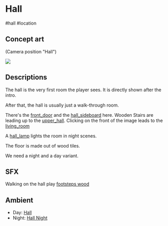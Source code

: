 # Hall

#hall #location

## Concept art

(Camera position "Hall")

![](../images/concept_hall.png)

## Descriptions

The hall is the very first room the player sees. It is directly shown after the intro.

After that, the hall is usually just a walk-through room.

There's the [front_door](../items/front_door.md) and the [hall_sideboard](../items/hall_sideboard.md) here. Wooden Stairs are leading up to the [upper_hall](upper_hall.md). Clicking on the front of the image leads to the [living_room](living_room.md)

A [hall_lamp](../items/hall_lamp.md) lights the room in night scenes.

The floor is made out of wood tiles.

We need a night and a day variant.

## SFX

Walking on the hall play [footsteps wood](../sfx/footsteps_wood.md)

## Ambient

- Day: [Hall](../ambients/hall.md#Hall)
- Night: [Hall Night](../ambients/hall.md#Hall%20Night)